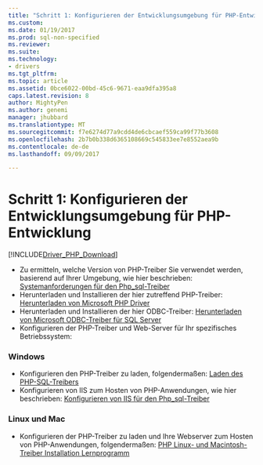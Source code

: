 ```yaml
---
title: "Schritt 1: Konfigurieren der Entwicklungsumgebung für PHP-Entwicklung | Microsoft Docs"
ms.custom: 
ms.date: 01/19/2017
ms.prod: sql-non-specified
ms.reviewer: 
ms.suite: 
ms.technology:
- drivers
ms.tgt_pltfrm: 
ms.topic: article
ms.assetid: 0bce6022-00bd-45c6-9671-eaa9dfa395a8
caps.latest.revision: 8
author: MightyPen
ms.author: genemi
manager: jhubbard
ms.translationtype: MT
ms.sourcegitcommit: f7e6274d77a9cdd4de6cbcaef559ca99f77b3608
ms.openlocfilehash: 2b7b0b338d6365108669c545833ee7e8552aea9b
ms.contentlocale: de-de
ms.lasthandoff: 09/09/2017

---
```

# <a name="step-1-configure-development-environment-for-php-development"></a>Schritt 1: Konfigurieren der Entwicklungsumgebung für PHP-Entwicklung
[!INCLUDE[Driver_PHP_Download](../../includes/driver_php_download.md)]




* Zu ermitteln, welche Version von PHP-Treiber Sie verwendet werden, basierend auf Ihrer Umgebung, wie hier beschrieben: [Systemanforderungen für den Php_sql-Treiber](../../connect/php/system-requirements-for-the-php-sql-driver.md)
* Herunterladen und Installieren der hier zutreffend PHP-Treiber: [Herunterladen von Microsoft PHP Driver](https://www.microsoft.com/download/details.aspx?id=20098)  
* Herunterladen und Installieren der hier ODBC-Treiber: [Herunterladen von Microsoft ODBC-Treiber für SQL Server](../../connect/odbc/download-odbc-driver-for-sql-server.md)  
* Konfigurieren der PHP-Treiber und Web-Server für Ihr spezifisches Betriebssystem:

### <a name="windows"></a>Windows  
  

* Konfigurieren den PHP-Treiber zu laden, folgendermaßen: [Laden des PHP-SQL-Treibers](../../connect/php/loading-the-php-sql-driver.md) 
* Konfigurieren von IIS zum Hosten von PHP-Anwendungen, wie hier beschrieben: [Konfigurieren von IIS für den Php_sql-Treiber](../../connect/php/configuring-iis-for-php-sql-driver.md)

### <a name="linux-and-mac"></a>Linux und Mac


*   Konfigurieren der PHP-Treiber zu laden und Ihre Webserver zum Hosten von PHP-Anwendungen, folgendermaßen: [PHP Linux- und Macintosh-Treiber Installation Lernprogramm](../../connect/php/installation-tutorial-linux-mac.md)

